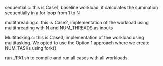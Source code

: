 
sequential.c: this is Case1, baseline workload, it calculates the summation sequentially in a for loop from 1 to N

multithreading.c: this is Case2, implementation of the workload using multithreading with N and NUM_THREADS as inputs

Multitasking.c: this is Case3, implementation of the workload using multitasking. We opted to use the Option 1 approach where we create NUM_TASKs using fork()

run ./PA1.sh to compile and run all cases with all workloads.